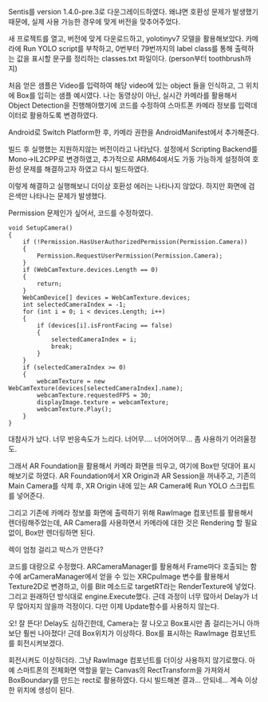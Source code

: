 Sentis를 version 1.4.0-pre.3로 다운그레이드하였다. 왜냐면 호환성 문제가 발생했기 때문에,
실제 사용 가능한 경우에 맞게 버전을 맞추어주었다.

새 프로젝트를 열고, 버전에 맞게 다운로드하고, yolotinyv7 모델을 활용해보았다.
카메라에 Run YOLO script를 부착하고, 0번부터 79번까지의 label class를 통해 출력하는 값을 표시할 문구를 정리하는 classes.txt 파일이다. (person부터 toothbrush까지)

처음 얻은 샘플은 Video를 입력하여 해당 video에 있는 object 들을 인식하고, 그 위치에 Box를 입히는 샘플 예시였다.
나는 동영상이 아닌, 실시간 카메라를 활용해서 Object Detection을 진행해야했기에 코드를 수정하여 스마트폰 카메라 정보를 입력데이터로 활용하도록 변경하였다.

Android로 Switch Platform한 후, 카메라 권한을 AndroidManifest에서 추가해준다.

빌드 후 실행했는 지원하지않는 버전이라고 나타났다.
설정에서 Scripting Backend를 Mono->IL2CPP로 변경하였고, 추가적으로 ARM64에서도 가동 가능하게 설정하여 호환성 문제를 해결하고자 하였고 다시 빌드하였다.

이렇게 해결하고 실행해보니 더이상 호환성 에러는 나타나지 않았다. 하지만 화면에 검은색만 나타나는 문제가 발생했다.

Permission 문제인가 싶어서, 코드를 수정하였다.
```
void SetupCamera()
{
	if (!Permission.HasUserAuthorizedPermission(Permission.Camera))
	{
		Permission.RequestUserPermission(Permission.Camera);
	}
	if (WebCamTexture.devices.Length == 0)
	{
		return;
	}
	WebCamDevice[] devices = WebCamTexture.devices;
	int selectedCameraIndex = -1;
	for (int i = 0; i < devices.Length; i++)
	{
		if (devices[i].isFrontFacing == false)
		{
			selectedCameraIndex = i;
			break;
		}
	}
	if (selectedCameraIndex >= 0)
	{
		webcamTexture = new WebCamTexture(devices[selectedCameraIndex].name);
		webcamTexture.requestedFPS = 30;
		displayImage.texture = webcamTexture;
		webcamTexture.Play();
	}
}
```

대참사가 났다. 너무 반응속도가 느리다. 너어무.... 너어어어무... 좀 사용하기 어려울정도.

그래서 AR Foundation을 활용해서 카메라 화면을 띄우고, 여기에 Box만 덧대어 표시해보기로 하였다. AR Foundation에서 XR Origin과 AR Session을 꺼내주고, 기존의 Main Camera를 삭제 후, XR Origin 내에 있는 AR Camera에 Run YOLO 스크립트를 넣어준다.

그리고 기존에 카메라 정보를 화면에 출력하기 위해 RawImage 컴포넌트를 활용해서 렌더링해주었는데, AR Camera를 사용하면서 카메라에 대한 것은 Rendering 할 필요 없이, Box만 렌더링하면 된다. 

렉이 엄청 걸리고 박스가 안뜬다?

코드를 대량으로 수정했다.
ARCameraManager를 활용해서 Frame마다 호출되는 함수에 arCameraManager에서 얻을 수 있는 XRCpuImage 변수를 활용해서 Texture2D로 변경하고, 이를 Blit 메소드로 targetRT라는 RenderTexture에 넣었다. 그리고 원래하던 방식대로 engine.Execute했다. 근데 과정이 너무 많아서 Delay가 너무 많아지지 않을까 걱정이다.
다만 이제 Update함수를 사용하지 않는다.

오! 잘 뜬다! Delay도 심하긴한데, Camera는 잘 나오고 Box표시만 좀 걸리는거니 아까보단 훨씬 나아졌다! 근데 Box위치가 이상하다. Box를 표시하는 RawImage 컴포넌트를 회전시켜보겠다.

회전시켜도 이상하더라. 그냥 RawImage 컴포넌트를 더이상 사용하지 않기로했다.
아예 스마트폰의 전체화면 역할을 맡는 Canvas의 RectTransform을 가져와서 BoxBoundary를 만드는 rect로 활용하였다. 다시 빌드해본 결과... 안되네... 계속 이상한 위치에 생성이 된다.

